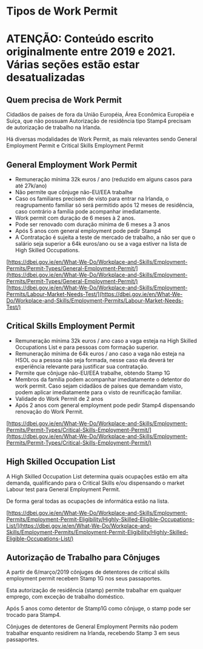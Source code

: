 # Tipos de Work Permit

# **ATENÇÃO: Conteúdo escrito originalmente entre 2019 e 2021. Várias seções estão estar desatualizadas**

## Quem precisa de Work Permit

Cidadãos de países de fora da União Européia, Área Econômica Européia e Suíça, que não possuam Autorização de residência tipo Stamp4 precisam de autorização de trabalho na Irlanda.

Há diversas modalidades de Work Permit, as mais relevantes sendo General Employment Permit e Critical Skills Employment Permit

## General Employment Work Permit

* Remuneração mínima 32k euros / ano (reduzido em alguns casos para até 27k/ano)
* Não permite que cônjuge não-EU/EEA trabalhe
* Caso os familiares precisem de visto para entrar na Irlanda, o reagrupamento familiar só será permitido após 12 meses de residência, caso contrário a família pode acompanhar imediatamente.
* Work permit com duração de 6 meses à 2 anos.
* Pode ser renovado com duração mínima de 6 meses a 3 anos
* Após 5 anos com general employment pode pedir Stamp4
* A Contratação é sujeita a teste de mercado de trabalho, a não ser que o salário seja superior a 64k euros/ano ou se a vaga estiver na lista de High Skilled Occupations.

[https://dbei.gov.ie/en/What-We-Do/Workplace-and-Skills/Employment-Permits/Permit-Types/General-Employment-Permit/](https://dbei.gov.ie/en/What-We-Do/Workplace-and-Skills/Employment-Permits/Permit-Types/General-Employment-Permit/)  
[https://dbei.gov.ie/en/What-We-Do/Workplace-and-Skills/Employment-Permits/Labour-Market-Needs-Test/](https://dbei.gov.ie/en/What-We-Do/Workplace-and-Skills/Employment-Permits/Labour-Market-Needs-Test/)

## Critical Skills Employment Permit

* Remuneração mínima 32k euros / ano caso a vaga esteja na High Skilled Occupations List e para pessoas com formação superior.
* Remuneração mínima de 64k euros / ano caso a vaga não esteja na HSOL ou a pessoa não seja formada, nesse caso ela deverá ter experiência relevante para justificar sua contratação.
* Permite que cônjuge não-EU/EEA trabalhe, obtendo Stamp 1G
* Membros da família podem acompanhar imediatamente o detentor do work permit. Caso sejam cidadãos de países que demandam visto, podem aplicar imediatamente para o visto de reunificação familiar.
* Validade do Work Permit de 2 anos
* Após 2 anos com general employment pode pedir Stamp4 dispensando renovação do Work Permit.

[https://dbei.gov.ie/en/What-We-Do/Workplace-and-Skills/Employment-Permits/Permit-Types/Critical-Skills-Employment-Permit/](https://dbei.gov.ie/en/What-We-Do/Workplace-and-Skills/Employment-Permits/Permit-Types/Critical-Skills-Employment-Permit/)

## High Skilled Occupation List

A High Skilled Occupation List determina quais ocupações estão em alta demanda, qualificando para o Critical Skills e/ou dispensando o market Labour test para General Employment Permit.

De forma geral todas as ocupações de informática estão na lista.

[https://dbei.gov.ie/en/What-We-Do/Workplace-and-Skills/Employment-Permits/Employment-Permit-Eligibility/Highly-Skilled-Eligible-Occupations-List/](https://dbei.gov.ie/en/What-We-Do/Workplace-and-Skills/Employment-Permits/Employment-Permit-Eligibility/Highly-Skilled-Eligible-Occupations-List/)

## Autorização de Trabalho para Cônjuges

A partir de 6/março/2019 cônjuges de detentores de critical skills employment permit recebem Stamp 1G nos seus passaportes.

Esta autorização de residência (stamp) permite trabalhar em qualquer emprego, com exceção de trabalho doméstico.

Após 5 anos como detentor de Stamp1G como cônjuge, o stamp pode ser trocado para Stamp4.

Cônjuges de detentores de General Employment Permits não podem trabalhar enquanto residirem na Irlanda, recebendo Stamp 3 em seus passaportes.
